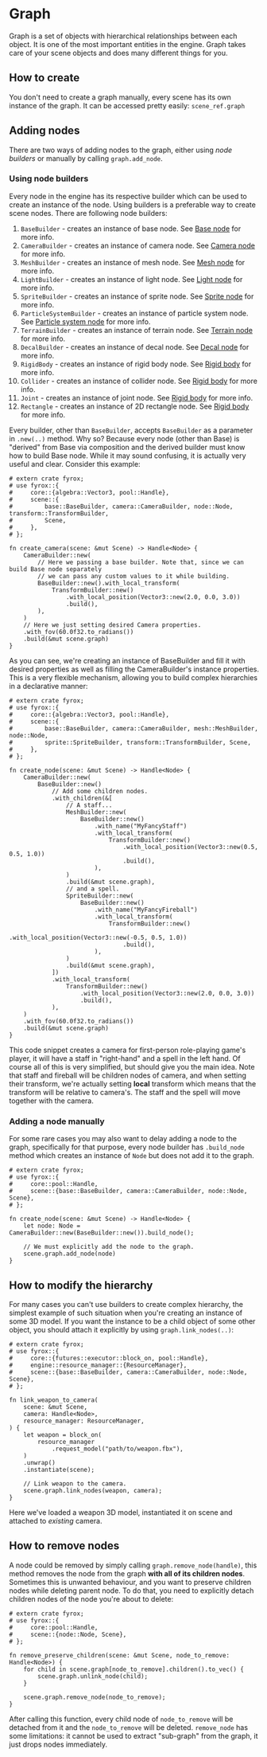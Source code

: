 # Graph

Graph is a set of objects with hierarchical relationships between each object. It is one of the most important 
entities in the engine. Graph takes care of your scene objects and does many different things for you.

## How to create

You don't need to create a graph manually, every scene has its own instance of the graph. It can be accessed pretty
easily: `scene_ref.graph`

## Adding nodes

There are two ways of adding nodes to the graph, either using _node builders_ or manually by calling `graph.add_node`.

### Using node builders

Every node in the engine has its respective builder which can be used to create an instance of the node. Using
builders is a preferable way to create scene nodes. There are following node builders:

1) `BaseBuilder` - creates an instance of base node. See [Base node](./base_node.md) for more info.
2) `CameraBuilder` - creates an instance of camera node. See [Camera node](./camera_node.md) for more info.
3) `MeshBuilder` - creates an instance of mesh node. See [Mesh node](./mesh_node.md) for more info.
4) `LightBuilder` - creates an instance of light node. See [Light node](./light_node.md) for more info.
5) `SpriteBuilder` - creates an instance of sprite node. See [Sprite node](./sprite_node.md) for more info.
6) `ParticleSystemBuilder` - creates an instance of particle system node. 
See [Particle system node](./particle_system_node.md) for more info.
7) `TerrainBuilder` - creates an instance of terrain node. See [Terrain node](./terrain_node.md) for more info.
8) `DecalBuilder` - creates an instance of decal node. See [Decal node](./decal_node.md) for more info.
9) `RigidBody` - creates an instance of rigid body node. See [Rigid body](../physics/rigid_body.md) for more info.
10) `Collider` - creates an instance of collider node. See [Rigid body](../physics/collider.md) for more info.
11) `Joint` - creates an instance of joint node. See [Rigid body](../physics/joint.md) for more info.
12) `Rectangle` - creates an instance of 2D rectangle node. See [Rigid body](./rectangle.md) for more info.

Every builder, other than `BaseBuilder`, accepts `BaseBuilder` as a parameter in `.new(..)` method. Why so?
Because every node (other than Base) is "derived" from Base via composition and the derived
builder must know how to build Base node. While it may sound confusing, it is actually very useful and clear.
Consider this example:

```rust,no_run
# extern crate fyrox;
# use fyrox::{
#     core::{algebra::Vector3, pool::Handle},
#     scene::{
#         base::BaseBuilder, camera::CameraBuilder, node::Node, transform::TransformBuilder,
#         Scene,
#     },
# };

fn create_camera(scene: &mut Scene) -> Handle<Node> {
    CameraBuilder::new(
        // Here we passing a base builder. Note that, since we can build Base node separately
        // we can pass any custom values to it while building.
        BaseBuilder::new().with_local_transform(
            TransformBuilder::new()
                .with_local_position(Vector3::new(2.0, 0.0, 3.0))
                .build(),
        ),
    ) 
    // Here we just setting desired Camera properties.
    .with_fov(60.0f32.to_radians())
    .build(&mut scene.graph)
}
```

As you can see, we're creating an instance of BaseBuilder and fill it with desired properties as well as filling
the CameraBuilder's instance properties. This is a very flexible mechanism, allowing you to build complex hierarchies
in a declarative manner:

```rust,no_run
# extern crate fyrox;
# use fyrox::{
#     core::{algebra::Vector3, pool::Handle},
#     scene::{
#         base::BaseBuilder, camera::CameraBuilder, mesh::MeshBuilder, node::Node,
#         sprite::SpriteBuilder, transform::TransformBuilder, Scene,
#     },
# };

fn create_node(scene: &mut Scene) -> Handle<Node> {
    CameraBuilder::new(
        BaseBuilder::new()
            // Add some children nodes.
            .with_children(&[
                // A staff...
                MeshBuilder::new(
                    BaseBuilder::new()
                        .with_name("MyFancyStaff")
                        .with_local_transform(
                            TransformBuilder::new()
                                .with_local_position(Vector3::new(0.5, 0.5, 1.0))
                                .build(),
                        ),
                )
                .build(&mut scene.graph),
                // and a spell.
                SpriteBuilder::new(
                    BaseBuilder::new()
                        .with_name("MyFancyFireball")
                        .with_local_transform(
                            TransformBuilder::new()
                                .with_local_position(Vector3::new(-0.5, 0.5, 1.0))
                                .build(),
                        ),
                )
                .build(&mut scene.graph),
            ])
            .with_local_transform(
                TransformBuilder::new()
                    .with_local_position(Vector3::new(2.0, 0.0, 3.0))
                    .build(),
            ),
    )
    .with_fov(60.0f32.to_radians())
    .build(&mut scene.graph)
}
```

This code snippet creates a camera for first-person role-playing game's player, it will have a staff in "right-hand"
and a spell in the left hand. Of course all of this is very simplified, but should give you the main idea. Note
that staff and fireball will be children nodes of camera, and when setting their transform, we're actually setting
**local** transform which means that the transform will be relative to camera's. The staff and the spell will move
together with the camera.

### Adding a node manually

For some rare cases you may also want to delay adding a node to the graph, specifically for that purpose, every node 
builder has `.build_node` method which creates an instance of `Node`  but does not add it to the graph.

```rust,no_run
# extern crate fyrox;
# use fyrox::{
#     core::pool::Handle,
#     scene::{base::BaseBuilder, camera::CameraBuilder, node::Node, Scene},
# };

fn create_node(scene: &mut Scene) -> Handle<Node> {
    let node: Node = CameraBuilder::new(BaseBuilder::new()).build_node();

    // We must explicitly add the node to the graph.
    scene.graph.add_node(node)
}
```

## How to modify the hierarchy

For many cases you can't use builders to create complex hierarchy, the simplest example of such situation when 
you're creating an instance of some 3D model. If you want the instance to be a child object of some other object,
you should attach it explicitly by using `graph.link_nodes(..)`:

```rust,no_run
# extern crate fyrox;
# use fyrox::{
#     core::{futures::executor::block_on, pool::Handle},
#     engine::resource_manager::{ResourceManager},
#     scene::{base::BaseBuilder, camera::CameraBuilder, node::Node, Scene},
# };

fn link_weapon_to_camera(
    scene: &mut Scene,
    camera: Handle<Node>,
    resource_manager: ResourceManager,
) {
    let weapon = block_on(
        resource_manager
            .request_model("path/to/weapon.fbx"),
    )
    .unwrap()
    .instantiate(scene);

    // Link weapon to the camera.
    scene.graph.link_nodes(weapon, camera);
}
```

Here we've loaded a weapon 3D model, instantiated it on scene and attached to _existing_ camera. 

## How to remove nodes

A node could be removed by simply calling `graph.remove_node(handle)`, this method removes the node from the 
graph **with all of its children nodes**. Sometimes this is unwanted behaviour, and you want to preserve children
nodes while deleting parent node. To do that, you need to explicitly detach children nodes of the node you're about
to delete:

```rust,no_run
# extern crate fyrox;
# use fyrox::{
#     core::pool::Handle,
#     scene::{node::Node, Scene},
# };

fn remove_preserve_children(scene: &mut Scene, node_to_remove: Handle<Node>) {
    for child in scene.graph[node_to_remove].children().to_vec() {
        scene.graph.unlink_node(child);
    }

    scene.graph.remove_node(node_to_remove);
}
```

After calling this function, every child node of `node_to_remove` will be detached from it and the `node_to_remove`
will be deleted. `remove_node` has some limitations: it cannot be used to extract "sub-graph" from the graph, it
just drops nodes immediately. 